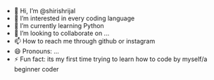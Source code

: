 - 👋 Hi, I’m @shirishrijal
- 👀 I’m interested in every coding language 
- 🌱 I’m currently learning Python
- 💞️ I’m looking to collaborate on ...
- 📫 How to reach me through github or instagram
- 😄 Pronouns: ...
- ⚡ Fun fact: its my first time trying to learn how to code by myself/a beginner coder

<!---
shirishrijal/shirishrijal is a ✨ special ✨ repository because its `README.md` (this file) appears on your GitHub profile.
You can click the Preview link to take a look at your changes.
--->
